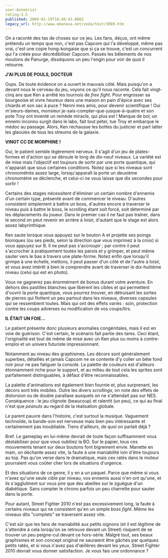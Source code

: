 ```yaml
---
user:Antekrist
rating:3.5
published: 2009-02-19T16:46:43.000Z
legacy_url: http://www.emunova.net/veda/test/3089.htm
---
```

On a raconté des tas de choses sur ce jeu. Les fans, déçus, ont même prétendu un temps que non, c'est pas Capcom qui l'a développé, même pas vrai, c'est une copie hong-kongaise que si ça se trouve, c'est un concurrent qui l'a créée pour décrédibiliser Capcom. Passés les bêlements de nos moutons de Panurge, disséquons un peu l'engin pour voir de quoi il retourne.  

  

**J'AI PLUS DE POULS, DOCTEUR**  

Oups. De toute évidence on a ouvert le mauvais côté. Mais puisqu'on a devant nous le cerveau du jeu, voyons ce qu'il nous raconte. Cela fait vingt-cinq ans que Ken a arrêté les tournois de _free fight_. Pour engrosser sa bourgeoise et vivre heureux dans une maison en pain d'épice avec ses chiards et son sac à puce ? Nenni mes amis, pour devenir scientifique ! Oui m'sieurs-dames, monsieur je-sais-compter-que-jusque-à-quatre et son pote Troy ont inventé un remède miracle, qui plus est ! Manque de bol, un ennemi inconnu surgit dans le labo, fait tout péter, tue Troy et embarque le médoc au passage. Alors, Ken rechausse les bottes du justicier et part latter les glaouïes de tous les streums de la galaxie.  

  

**VINGT CC DE MORPHINE !**  

Oui, le patient semble légèrement nerveux. Il s'agit d'un jeu de plates-formes et d'action qui se déroule le long de dix-neuf niveaux. La variété est de mise mais l'objectif est toujours de sortir par une porte quantique, qui n'apparait que sous certaines conditions. Notez que si les niveaux sont chronométrés assez large, lorsqu'apparaît la porte un deuxième chronomètre se déclenche, et celui-ci ne vous laisse que dix secondes pour sortir !  

Certains des stages nécessitent d'éliminer un certain nombre d'ennemis d'un certain type, présenté avant de commencer le niveau. D'autres consistent simplement à battre un boss, d'autres encore à traverser le niveau puis à battre le boss, le scrolling étant soit forcé, soit déterminé par les déplacements du joueur. Dans le premier cas il ne faut pas traîner, dans le second on peut revenir en arrière à loisir, d'autant que le stage est alors assez labyrinthique.  

Ken saute lorsque vous appuyez sur le bouton A et projette ses poings bioniques (ou ses pieds, selon la direction que vous imprimez à la croix) si vous appuyez sur B. Il ne peut pas s'accroupir ; par contre il peut s'accrocher à pratiquement toutes les parois et y grimper, et peut même sauter vers le bas à travers une plate-forme. Notez enfin que lorsqu'il grimpe à une échelle, mettons, il peut passer d'un côté et de l'autre à loisir, et vous avez intérêt à bien le comprendre avant de traverser le dix-huitième niveau (celui qui est en photo).  

Vous ne gagnerez pas énormément de bonus durant votre aventure. En dehors des pastilles blanches que libèrent les cibles et qui permettent d'ouvrir la porte quantique, vous pourrez trouver, en détruisant les sortes de pierres qui flottent un peu partout dans les niveaux, diverses capsules qui se ressemblent toutes. Mais qui ont des effets variés : soin, protection contre les coups adverses ou modification de vos coups/tirs.  

  

**IL ÉTAIT UN FOIE...**  

Le patient présente donc plusieurs anomalies congénitales, mais il est en voie de guérison. C'est certain, le scénario fait partie des tares. Ceci étant, l'originalité est tout de même de mise avec un Ken plus ou moins à contre-emploi et un univers futuriste impressionnant.  

Notamment au niveau des graphismes. Les décors sont généralement superbes, détaillés et jamais Capcom ne se contente d'y coller un bête fond noir pour ne pas fatiguer la console. La palette de couleurs est d'ailleurs étonnamment riche pour le support, et au milieu de tout cela les sprites sont parfaitement distinguables, à défaut d'être reconnaissables.  

La palette d'animations est également bien fournie et, plus surprenant, les décors sont très mobiles. Outre les divers _scrollings_, on note des effets de distorsion ou de double parallaxe auxquels on ne s'attendait pas sur NES. Conséquence : le jeu clignote (beaucoup) et ralentit (un peu), ce qui au final n'est que _peanuts_ au regard de la réalisation globale.  

Le parent pauvre dans l'histoire, c'est surtout la musique. Vaguement technoïde, la bande-son est nerveuse mais bien peu intéressante et certainement pas inoubliable. Tiens d'ailleurs, de quoi on parlait déjà ?  

Bref. Le gameplay en lui-même devrait de toute façon suffisamment vous déstabiliser pour que vous oubliiez la BO. Sur le papier, tous ces mouvements tenant sur deux boutons font bigrement envie. Manette en main, on déchante assez vite, la faute à une maniabilité loin d'être toujours au top. Pas qu'on verse dans le dramatique, mais ces ratés dans le moteur pourraient vous coûter cher lors de situations d'urgence.  

Et des situations de ce genre, il y en a un paquet. Parce que même si vous n'avez qu'une seule cible par niveau, vos ennemis aussi n'en ont qu'une, et ils s'agglutinent sur vous pire que des abeilles sur le zguègue d'un diabétique. Sans compter le chrono parfois un peu charrette pour sauter dans la porte.  

Pour autant, Street Fighter 2010 n'est pas excessivement long, la faute à certains niveaux qui ne consistent qu'en un simple _boss fight_. Même les niveaux dits "complets" se traversent assez vite.  

C'est sûr que les fans de maniabilité aux petits oignons (et il est légitime de s'attendre à cela lorsqu'on se retrouve devant un Street) risquent de se trouver un peu peigne-cul devant ce hors-série. Malgré tout, ses beaux graphismes et son concept original ne sauraient être gâchés par quelques petits ratés, et si vous n'avez pas d'œillères devant les yeux, Street Fighter 2010 devrait vous donner satisfaction. Je vous fais une ordonnance ?